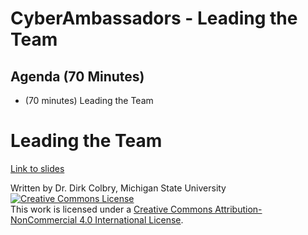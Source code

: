 # CyberAmbassadors - Leading the Team


## Agenda (70 Minutes)

- (70 minutes) Leading the Team


# Leading the Team

[Link to slides](https://docs.google.com/presentation/d/1oQ70bsrPbEUl1c6Amf-iQL4z_nDwwXFhZWD8DHwHh6Q/edit?usp=sharing)


Written by Dr. Dirk Colbry, Michigan State University
<a rel="license" href="http://creativecommons.org/licenses/by-nc/4.0/"><img alt="Creative Commons License" style="border-width:0" src="https://i.creativecommons.org/l/by-nc/4.0/88x31.png" /></a><br />This work is licensed under a <a rel="license" href="http://creativecommons.org/licenses/by-nc/4.0/">Creative Commons Attribution-NonCommercial 4.0 International License</a>.
